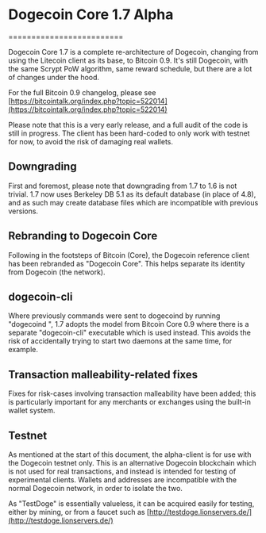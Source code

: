 # Dogecoin Core 1.7 Alpha

=========================

Dogecoin Core 1.7 is a complete re-architecture of Dogecoin, changing from using the Litecoin client as its base, to Bitcoin 0.9. It's still Dogecoin, with the same Scrypt PoW algorithm, same reward schedule, but there are a lot of changes under the hood.

For the full Bitcoin 0.9 changelog, please see [https://bitcointalk.org/index.php?topic=522014](https://bitcointalk.org/index.php?topic=522014)

Please note that this is a very early release, and a full audit of the code is still in progress. The client has been hard-coded to only work with testnet for now, to avoid the risk of damaging real wallets.

## Downgrading

First and foremost, please note that downgrading from 1.7 to 1.6 is not trivial. 1.7 now uses Berkeley DB 5.1 as its default database \(in place of 4.8\), and as such may create database files which are incompatible with previous versions.

## Rebranding to Dogecoin Core

Following in the footsteps of Bitcoin \(Core\), the Dogecoin reference client has been rebranded as "Dogecoin Core". This helps separate its identity from Dogecoin \(the network\).

## dogecoin-cli

Where previously commands were sent to dogecoind by running "dogecoind ", 1.7 adopts the model from Bitcoin Core 0.9 where there is a separate "dogecoin-cli" executable which is used instead. This avoids the risk of accidentally trying to start two daemons at the same time, for example.

## Transaction malleability-related fixes

Fixes for risk-cases involving transaction malleability have been added; this is particularly important for any merchants or exchanges using the built-in wallet system.

## Testnet

As mentioned at the start of this document, the alpha-client is for use with the Dogecoin testnet only. This is an alternative Dogecoin blockchain which is not used for real transactions, and instead is intended for testing of experimental clients. Wallets and addresses are incompatible with the normal Dogecoin network, in order to isolate the two.

As "TestDoge" is essentially valueless, it can be acquired easily for testing, either by mining, or from a faucet such as [http://testdoge.lionservers.de/](http://testdoge.lionservers.de/)


